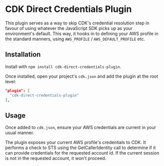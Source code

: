 # CDK Direct Credentials Plugin

This plugin serves as a way to skip CDK's credential resolution step in favour of using whatever the JavaScript SDK picks up as your environment's default. This way, it hooks in to defining your AWS profile in the standard manners, using `AWS_PROFILE` / `AWS_DEFAULT_PROFILE` etc.

## Installation
Install with `npm install cdk-direct-credentials-plugin`.

Once installed, open your project's `cdk.json` and add the plugin at the root level:
```json
"plugin": [
  "cdk-direct-credentials-plugin"
],
```

## Usage
Once added to `cdk.json`, ensure your AWS credentials are current in your usual manner.

The plugin exposes your current AWS profile's credentials to CDK. It performs a check to STS using the GetCallerIdentity call to determine if it can provide credentials for the requested account id. If the current session is not in the requested account, it won't proceed.
